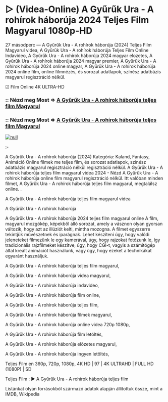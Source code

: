# ▷ (Videa-Online) A Gyűrűk Ura - A rohírok háborúja 2024 Teljes Film Magyarul 1080p-HD

27 másodperc — A Gyűrűk Ura - A rohírok háborúja (2024) Teljes Film Magyarul videa, A Gyűrűk Ura - A rohírok háborúja Teljes Film Online Indavideo, A Gyűrűk Ura - A rohírok háborúja 2024 magyar elozetes, A Gyűrűk Ura - A rohírok háborúja 2024 magyar premier, A Gyűrűk Ura - A rohírok háborúja 2024 online magyar, A Gyűrűk Ura - A rohírok háborúja 2024 online film, online filmnézés, és sorozat adatlapok, színész adatbázis magyarul regisztráció nélkül.

☑ Film Online 4K ULTRA-HD

### :: Nézd meg Most => [A Gyűrűk Ura - A rohírok háborúja teljes film Magyarul](https://t.co/ipskG67R9W)

### :: Nézd meg Most => [A Gyűrűk Ura - A rohírok háborúja teljes film Magyarul](https://t.co/ipskG67R9W)

[![null](https://static.wixstatic.com/media/855a25_043b5abeb4ae4d35ac003198e7fe56ed~mv2.gif)](https://t.co/ipskG67R9W)

:-

A Gyűrűk Ura - A rohírok háborúja (2024) Kategória: Kaland, Fantasy, Animáció Online filmek me teljes film, és sorozat adatlapok, színész adatbázis magyarul regisztráció nélkül.regisztráció nélkül. A Gyűrűk Ura - A rohírok háborúja teljes film magyarul videa 2024 - Nézd A Gyűrűk Ura - A rohírok háborúja online film magyarul regisztráció nélkül. Itt valóban minden filmet, A Gyűrűk Ura - A rohírok háborúja teljes film magyarul, megtalálsz online.
.

A Gyűrűk Ura - A rohírok háborúja teljes film magyarul videa

A Gyűrűk Ura - A rohírok háborúja

A Gyűrűk Ura - A rohírok háborúja 2024 teljes film magyarul online A film, magyarul mozgókép, képekből álló sorozat, amely a vásznon olyan gyorsan változik, hogy azt az illúziót kelti, mintha mozogna. A filmet egyszerre tekintjük művészetnek és iparágnak. Lehet készíteni úgy, hogy valódi jeleneteket filmezünk le egy kamerával, úgy, hogy rajzokat fotózunk le, így tradicionális rajzfilmeket készítve, úgy, hogy CGI-t, vagyis a számítógép által kreált animációt használunk, vagy úgy, hogy ezeket a technikákat egyaránt használjuk.

A Gyűrűk Ura - A rohírok háborúja teljes film magyarul,

A Gyűrűk Ura - A rohírok háborúja videa magyarul,

A Gyűrűk Ura - A rohírok háborúja indavideo,

A Gyűrűk Ura - A rohírok háborúja film online,

A Gyűrűk Ura - A rohírok háborúja teljes film,

A Gyűrűk Ura - A rohírok háborúja filmek magyarul,

A Gyűrűk Ura - A rohírok háborúja online videa 720p 1080p,

A Gyűrűk Ura - A rohírok háborúja film letöltés,

A Gyűrűk Ura - A rohírok háborúja előzetes magyarul,

A Gyűrűk Ura - A rohírok háborúja ingyen letöltés,

Teljes Film en 360p, 720p, 1080p, 4K HD | 97 | 4K ULTRAHD | FULL HD (1080P) | SD

Teljes Film : ► A Gyűrűk Ura - A rohírok háborúja teljes film

Listánkat olyan forrásokból származó adatok alapján állítottuk össze, mint a IMDB, Wikipedia
